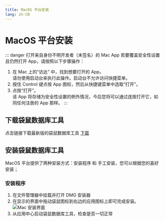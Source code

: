 ```yaml
---
title: MacOS 平台安装
lang: zh-CN
---
```


# MacOS 平台安装
::: danger 打开来自身份不明开发者（未签名）的 Mac App
若要覆盖安全性设置且仍然打开 App，请按照以下步骤操作：<br/>
1. 在 Mac 上的“访达” 中，找到想要打开的 App。<br/>
   请勿使用启动台来执行此操作。启动台不允许访问快捷菜单。
2. 按住 Control 键点按 App 图标，然后从快捷键菜单中选取“打开”。
3. 点按“打开”。<br/>
该 App 将存储为安全性设置的例外情况，今后您将可以通过连按打开它，如同任何注册的 App 那样。
:::

## 下载袋鼠数据库工具
点击链接下载最新版的袋鼠数据库工具 [下载](../download)

## 安装袋鼠数据库工具
MacOS 平台提供了两种安装方式：安装程序 和 手工安装，您可以根据您的喜好安装；

### 安装程序
1. 在文件管理器中挂载并打开 DMG 安装器
2. 在显示的界面中拖动袋鼠图标到右边的应用图标上即可完成安装。
   ![Mac 安装界面](../images/installer-mac-home.png)
3. 从应用中心启动袋鼠数据库工具，检查是否一切正常


<Vssue :issue-id="6" :title="$title" />
